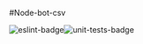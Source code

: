 #Node-bot-csv

<div style="display: flex; flex-direction: row; flex-wrap: wrap;">
    <img src="https://github.com/Algoritm211/node-bot-csv/actions/workflows/eslint.yml/badge.svg" alt="eslint-badge">
    <img src="https://github.com/Algoritm211/node-bot-csv/actions/workflows/unit-tests.yml/badge.svg" alt="unit-tests-badge">
</div>
